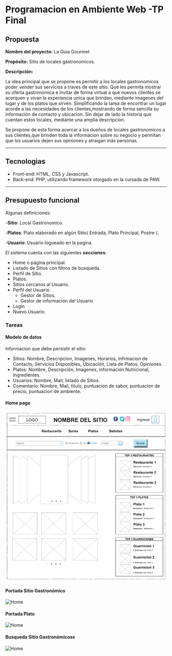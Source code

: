 # Programacion en Ambiente Web -TP Final

## Propuesta

**Nombre del proyecto:**   La Guia Gourmet

**Propósito:**    Sitio de locales gastronomicos.

**Descripción:**

La idea principal que se propone es permitir a los locales gastronomicos poder vender sus servicios a traves de este sitio.
Que les permita mostrar su oferta gastronomica e invitar de forma virtual a que nuevos clientes se acerquen y vivan la experiencia unica que brindan,
mediante imagenes del lugar y de los platos que sirven.
Simplificando la tarea de encontrar un lugar acorde a las necesidades de los clientes,mostrando de forma sencilla su información de contacto y ubicacion.
Sin dejar de lado la historia que cuentan estos locales, mediante una amplia descripcion.

Se propone de esta forma acercar a los dueños de locales gastronomicos a sus clientes,que brinden toda la informacion sobre su negocio y permitan que los usuarios dejen sus opiniones y atraigan más personas.


---

## Tecnologias

- Front-end: HTML, CSS y Javascript.
- Back-end: PHP, utilizando framework otorgado en la cursada de PAW.

---

## Presupuesto funcional

Algunas definiciones:

-**Sitio**: Local Gastronomico.

-**Platos**: Plato elaborado en algún Sitio( Entrada, Plato Principal, Postre ).

-**Usuario**: Usuario logueado en la pagina.

El sistema cuenta con las siguientes **secciones**:


- Home o página principal.
- Listado de Sitios con filtros de busqueda.
- Perfil de Sitio.
- Platos.
- Sitios cercanos al Usuario.
- Perfil del Usuario.
  - Gestor de Sitios.
  - Gestor de información del Usuario 
- Login 
- Nuevo Usuario.

### Tareas

#### Modelo de datos

Informacion que debe persistir el sitio:

- Sitios: Nombre, Descripcion, Imagenes, Horarios, Infrmacion de Contacto, Servicios Disponibles, Ubicación, Lista de Platos, Opiniones.
- Platos: Nombre, Descripción, Imagenes, información Nutricional, Ingredientes.
- Usuarios: Nombre, Mail, listado de Sitios.
- Comentario: Nombre, Mail, titulo, puntuacion de sabor, puntuacion de precio, puntuacion de ambiente. 


#### Home page

![Home](/Diseño/W_Home.png)


#### Portada Sitio Gastronómico

![Home](/Diseño/W_view_Restaurant.png)

#### Portada Plato

![Home](/Diseño/W_view_Plato.png)

#### Busqueda Sitio Gastronómicoss

![Home](/Diseño/W_Busqueda_Restaurantes.png)
